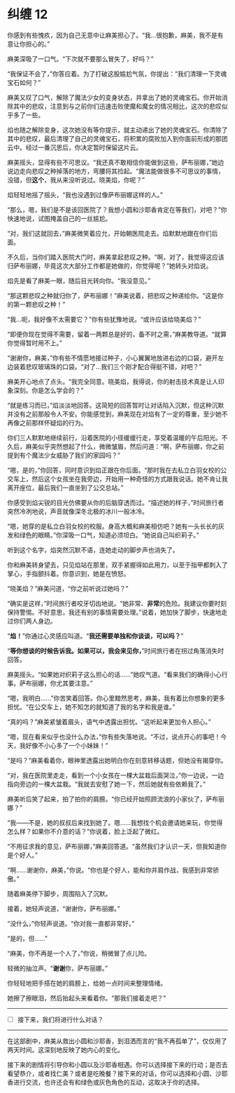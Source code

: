 # 纠缠 12

你感到有些愧疚，因为自己无意中让麻美担心了。“我...很抱歉，麻美，我不是有意让你担心的。”

麻美深吸了一口气。“下次就不要那么冒失了，好吗？”

“我保证不会了，”你答应着。为了打破这股尴尬气氛，你提出：“我们清理一下灵魂宝石如何？”

麻美又叹了口气，解除了魔法少女的变身状态，并拿出了她的灵魂宝石。你开始消除其中的悲叹，注意到与之前你们迅速击败使魔和魔女的情况相比，这次的悲叹似乎多了一些。

焰也随之解除变身，这次她没有等你提示，就主动递出了她的灵魂宝石。你清除了其中的悲叹，最后清理了自己的灵魂宝石，将积累的腐败加入到你面前形成的那团云中。经过一番沉思后，你决定暂时保留这片云。

麻美摇头，显得有些不可思议。“我还真不敢相信你能做到这些，萨布丽娜，”她边说边走向悲叹之种掉落的地方，弯腰将其捡起。“魔法能做很多不可思议的事情，没错，但**这个**，我从来没听说过。晓美焰，你呢？”

焰轻轻地摇了摇头，“我也没遇到过像萨布丽娜这样的人。”

“那么，嗯，我们是不是该回医院了？我想小圆和沙耶香肯定在等我们，对吧？”你快速地说，试图掩盖自己的一丝尴尬。

“对，我们这就回去，”麻美微笑着应允，开始朝医院走去。焰默默地跟在你们后面。

不久后，当你们踏入医院大门时，麻美拿起悲叹之种。“啊，对了，我觉得这应该归萨布丽娜，毕竟这次大部分工作都是她做的，你觉得呢？”她转头对焰说。

焰先是看了麻美一眼，随后目光转向你。“我没意见。”

“那这颗悲叹之种就归你了，萨布丽娜！”麻美说着，把悲叹之种递给你。“这是你的第一颗悲叹之种！”

“我...呃，我好像不太需要它？”你有些犹豫地说。“或许应该给晓美焰？”

“即便你现在觉得不需要，留着一两颗总是好的，备不时之需，”麻美教导道。“就算你觉得暂时用不上。”

“谢谢你，麻美，”你有些不情愿地接过种子，小心翼翼地放进右边的口袋，避开左边装着悲叹玻璃珠的口袋。“对了...我们三个刚才配合得挺不错，对吧？”

麻美开心地点了点头。“我完全同意。晓美焰，我得说，你的射击技术真是让人印象深刻。你是怎么学会的？”

“就是练习而已，”焰淡淡地回答。这简短的回答暂时让对话陷入沉默，但这种沉默并没有之前那般令人不安。你能感觉到，麻美现在对焰有了一定的尊重，至少她不再像之前那样怀疑焰的行为。

你们三人默默地继续前行，沿着医院的小径缓缓行走，享受着温暖的午后阳光。不久后，麻美似乎突然想起了什么，微微皱眉，然后问道：“啊，萨布丽娜，你之前提到有个魔法少女威胁了我们的家园吗？”

“嗯，是的，”你回答，同时意识到焰正跟在你后面。“那时我在去私立白羽女校的公交车上，然后这个女孩坐在我旁边，开始用一种奇怪的方式跟我说话。她不肯让我离开座位，最后我们一直坐到了公交总站。”

你感受到焰尖锐的目光仿佛要从你的后脑穿透而过。“描述她的样子，”时间旅行者突然冷冽地说，声音就像深冬北极的冰川一般冰冷。

“嗯，她穿的是私立白羽女校的校服。身高大概和麻美相仿吧？她有一头长长的灰发和绿色的眼睛。”你深吸一口气，知道必须坦白。“她说自己叫织莉子。”

听到这个名字，焰突然沉默不语，连她走动的脚步声也消失了。

你和麻美转身望去，只见焰站在那里，双手紧握得如此用力，以至于指甲都刺入了掌心，手指颤抖着。你意识到，她是在愤怒。

“晓美焰？”麻美问道，“你之前听说过她吗？”

“确实是这样，”时间旅行者咬牙切齿地说。“她非常、**非常**的危险。我建议你要时刻保持警惕。不好意思，我还有别的事情需要处理。”说着，她加快了脚步，快速地走过你们两人身边。

“**焰！**”你通过心灵感应叫道。“**我还需要单独和你谈谈，可以吗？**”

“**等你想谈的时候告诉我。如果可以，我会来见你，**”时间旅行者在拐过角落消失时回答。

麻美摇头。“如果她对织莉子这么担心的话……”她叹气道。“看来我们的确得小心行事。萨布丽娜，你尤其要注意。”

“嗯，我明白……”你苦笑着回答。你心里黯然思考，麻美，我有着比你想象的更多担忧。“在公交车上，她不知怎的就知道了我的名字和我是谁。”

“真的吗？”麻美紧皱着眉头，语气中透露出担忧。“这听起来更加令人担心。”

“嗯，现在看来似乎也没什么办法，”你有些失落地说。“不过，说点开心的事吧！今天，我好像不小心多了一个小妹妹！”

“是吗？”麻美看着你，眼神里透露出她明白你在刻意转移话题，但她没有揭穿你。

“对，我在医院里走走，看到一个小女孩在一棵大盆栽后面哭泣，”你一边说，一边指向旁边的一棵大盆栽。“我就去安慰了她一下，然后她就有些依赖我了。”

麻美听后笑了起来，拍了拍你的肩膀。“你已经开始照顾流浪的小家伙了，萨布丽娜？”

“我——不是，她的叔叔后来找到她了。嗯……我想找个机会邀请她来玩，你觉得怎么样？如果你不介意的话？”你说着，脸上泛起了微红。

“不用征求我的意见，萨布丽娜，”麻美回答道。“虽然我们才认识一天，但我知道你是个好人。”

“啊……谢谢你，麻美，”你说。“你也是个好人，能和你并肩作战，我感到非常骄傲。”

随着麻美停下脚步，周围陷入了沉默。

接着，她轻声说道，“谢谢你，萨布丽娜。”

“没什么，”你轻声说道。“你对我一直都非常好。”

“是的，但……”

“麻美，你不再是一个人了，”你说，稍微冒了点儿险。

轻微的抽泣声。“**谢谢**你，萨布丽娜。”

你轻轻地把手搭在她的肩膀上，给她一点时间来整理情绪。

她擦了擦眼泪，然后抬起头来看着你。“那我们接着走吧？”

---

- [ ] 接下来，我们将进行什么对话？

---

在这部剧中，麻美从救出小圆和沙耶香，到泪洒而言的“我不再孤单了”，仅仅用了两天时间。这深刻地反映了她内心的变化。

接下来的剧情将引导你和小圆以及沙耶香相遇。你可以选择接下来的行动；是否去看望恭介，或者找仁美？或者是吃晚餐？接下来的对话，你可以选择和小圆、沙耶香进行交流，也许还会有和绿色或灰色角色的互动，这取决于你的选择。